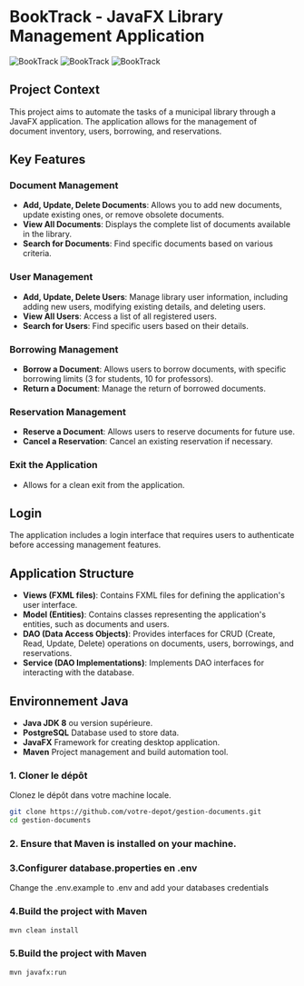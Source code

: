 # BookTrack - JavaFX Library Management Application

![BookTrack](https://github.com/JavaAura/MohamedHachami_s1_b1_Libary_System/blob/main/screenshots/screen_login.png)
![BookTrack](https://github.com/JavaAura/MohamedHachami_s1_b2_Libary_System/blob/main/screenshots/screen_docs.png)
![BookTrack](https://github.com/JavaAura/MohamedHachami_s1_b2_Libary_System/blob/main/screenshots/screen_edit.png)

## Project Context

This project aims to automate the tasks of a municipal library through a JavaFX application. The application allows for the management of document inventory, users, borrowing, and reservations.

## Key Features

### Document Management
- **Add, Update, Delete Documents**: Allows you to add new documents, update existing ones, or remove obsolete documents.
- **View All Documents**: Displays the complete list of documents available in the library.
- **Search for Documents**: Find specific documents based on various criteria.

### User Management
- **Add, Update, Delete Users**: Manage library user information, including adding new users, modifying existing details, and deleting users.
- **View All Users**: Access a list of all registered users.
- **Search for Users**: Find specific users based on their details.

### Borrowing Management
- **Borrow a Document**: Allows users to borrow documents, with specific borrowing limits (3 for students, 10 for professors).
- **Return a Document**: Manage the return of borrowed documents.

### Reservation Management
- **Reserve a Document**: Allows users to reserve documents for future use.
- **Cancel a Reservation**: Cancel an existing reservation if necessary.

### Exit the Application
- Allows for a clean exit from the application.

## Login

The application includes a login interface that requires users to authenticate before accessing management features.

## Application Structure

- **Views (FXML files)**: Contains FXML files for defining the application's user interface.
- **Model (Entities)**: Contains classes representing the application's entities, such as documents and users.
- **DAO (Data Access Objects)**: Provides interfaces for CRUD (Create, Read, Update, Delete) operations on documents, users, borrowings, and reservations.
- **Service (DAO Implementations)**: Implements DAO interfaces for interacting with the database.

## Environnement Java
- **Java JDK 8** ou version supérieure.
- **PostgreSQL** Database used to store data.
- **JavaFX** Framework for creating desktop application.
- **Maven** Project management and build automation tool.




### 1. Cloner le dépôt
Clonez le dépôt dans votre machine locale.

```bash
git clone https://github.com/votre-depot/gestion-documents.git
cd gestion-documents
```

### 2. Ensure that Maven is installed on your machine.

### 3.Configurer database.properties en .env
Change the .env.example to .env and add your databases credentials

### 4.Build the project with Maven
```bash
mvn clean install
```

### 5.Build the project with Maven

```bash
mvn javafx:run
```



